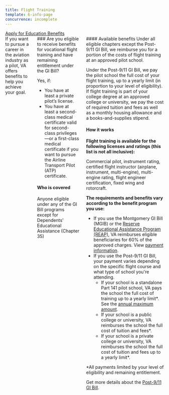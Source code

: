 ```yaml
---
title: Flight Training
template: 6-info-page
concurrence: incomplete
---
```


<div class="main" role="main" markdown="0">

<div class="action-bar">
  <div class="row">
    <div class="small-12 columns">
      <a class="usa-button-primary" href="/education/apply-for-education-benefits/">Apply for Education Benefits</a>
    </div>
  </div>
</div>

<div class="section one" markdown="0">
<div class="primary" markdown="0">
<div class="row" markdown="0">
<div class="small-12 columns" markdown="1">
<div markdown="1">
If you want to pursue a career in the aviation industry as a pilot, VA offers benefits to help you achieve your goal.
</div>
<div class="call-out" markdown="1">
### Are you eligible to receive benefits for vocational flight training and have remaining entitlement under the GI Bill?

Yes, if:

- You have at least a private pilot’s license.
- You have at least a second-class medical certificate valid for second-class privileges—or a first-class medical certificate if you want to pursue the Airline Transport Pilot (ATP) certificate. 

#### Who is covered

Anyone eligible under any of the GI Bill programs except for Dependents’ Educational Assistance (Chapter 35)
</div>
<div markdown="1">
#### Available benefits
Under all eligible chapters except the Post-9/11 GI Bill, we reimburse you for a portion of the costs of flight training at an approved pilot school. 

Under the Post-9/11 GI Bill, we pay the pilot school the full cost of your flight training, up to a yearly limit (in proportion to your level of eligibility). If flight training is part of your college degree at an approved college or university, we pay the cost of required tuition and fees as well as a monthly housing allowance and a books-and-supplies stipend.

#### How it works

**Flight training is available for the following licenses and ratings (this list is not all inclusive):**

Commercial pilot, instrument rating, certified flight instructor (airplane, instrument, multi-engine), multi-engine rating, flight engineer certification, fixed wing and rotorcraft.

**The requirements and benefits vary according to the benefit program you use:**

- If you use the Montgomery GI Bill (MGIB) or the [Reserve Educational Assistance Program (REAP)](/education/other-educational-assistance-programs/reap/), VA reimburses eligible beneficiaries for 60% of the approved charges. View [payment information](http://www.benefits.va.gov/gibill/resources/benefits_resources/rate_tables.asp).
- If you use the Post-9/11 GI Bill, your payment varies depending on the specific flight course and what type of school you're attending. 
    - If your school is a standalone Part 141 pilot school, VA pays the school the full cost of training up to a yearly limit*. See the [annual maximum amount](http://www.benefits.va.gov/gibill/resources/benefits_resources/rate_tables.asp). 
    - If your school is a public college or university, VA reimburses the school the full cost of tuition and fees*.
    - If your school is a private college or university, VA reimburses the school the full cost of tuition and fees up to a yearly limit*. 

*All payments limited by your level of eligibility and remaining entitlement.

Get more details about the [Post-9/11 GI Bill](/education/gi-bill/post-9-11/).


</div>
</div>

</div>
</div>


</div>
